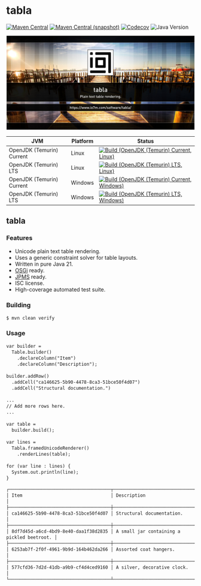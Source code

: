 tabla
===

[![Maven Central](https://img.shields.io/maven-central/v/com.io7m.tabla/com.io7m.tabla.svg?style=flat-square)](http://search.maven.org/#search%7Cga%7C1%7Cg%3A%22com.io7m.tabla%22)
[![Maven Central (snapshot)](https://img.shields.io/nexus/s/com.io7m.tabla/com.io7m.tabla?server=https%3A%2F%2Fs01.oss.sonatype.org&style=flat-square)](https://s01.oss.sonatype.org/content/repositories/snapshots/com/io7m/tabla/)
[![Codecov](https://img.shields.io/codecov/c/github/io7m-com/tabla.svg?style=flat-square)](https://codecov.io/gh/io7m-com/tabla)
![Java Version](https://img.shields.io/badge/21-java?label=java&color=e6c35c)

![com.io7m.tabla](./src/site/resources/tabla.jpg?raw=true)

| JVM | Platform | Status |
|-----|----------|--------|
| OpenJDK (Temurin) Current | Linux | [![Build (OpenJDK (Temurin) Current, Linux)](https://img.shields.io/github/actions/workflow/status/io7m-com/tabla/main.linux.temurin.current.yml)](https://www.github.com/io7m-com/tabla/actions?query=workflow%3Amain.linux.temurin.current)|
| OpenJDK (Temurin) LTS | Linux | [![Build (OpenJDK (Temurin) LTS, Linux)](https://img.shields.io/github/actions/workflow/status/io7m-com/tabla/main.linux.temurin.lts.yml)](https://www.github.com/io7m-com/tabla/actions?query=workflow%3Amain.linux.temurin.lts)|
| OpenJDK (Temurin) Current | Windows | [![Build (OpenJDK (Temurin) Current, Windows)](https://img.shields.io/github/actions/workflow/status/io7m-com/tabla/main.windows.temurin.current.yml)](https://www.github.com/io7m-com/tabla/actions?query=workflow%3Amain.windows.temurin.current)|
| OpenJDK (Temurin) LTS | Windows | [![Build (OpenJDK (Temurin) LTS, Windows)](https://img.shields.io/github/actions/workflow/status/io7m-com/tabla/main.windows.temurin.lts.yml)](https://www.github.com/io7m-com/tabla/actions?query=workflow%3Amain.windows.temurin.lts)|

## tabla

### Features

* Unicode plain text table rendering.
* Uses a generic constraint solver for table layouts.
* Written in pure Java 21.
* [OSGi](https://www.osgi.org/) ready.
* [JPMS](https://en.wikipedia.org/wiki/Java_Platform_Module_System) ready.
* ISC license.
* High-coverage automated test suite.

### Building

```
$ mvn clean verify
```

### Usage

```
var builder =
  Table.builder()
    .declareColumn("Item")
    .declareColumn("Description");

builder.addRow()
  .addCell("ca146625-5b90-4478-8ca3-51bce50f4d07")
  .addCell("Structural documentation.")

...
// Add more rows here.
...

var table =
  builder.build();

var lines =
  Tabla.framedUnicodeRenderer()
    .renderLines(table);

for (var line : lines) {
  System.out.println(line);
}
```

```
┌──────────────────────────────────────┬────────────────────────────────────────────┐
│ Item                                 │ Description                                │
├──────────────────────────────────────┼────────────────────────────────────────────┤
│ ca146625-5b90-4478-8ca3-51bce50f4d07 │ Structural documentation.                  │
├──────────────────────────────────────┼────────────────────────────────────────────┤
│ 8df7d45d-a6cd-4bd9-8e40-daa1f38d2835 │ A small jar containing a pickled beetroot. │
├──────────────────────────────────────┼────────────────────────────────────────────┤
│ 6253ab7f-2f0f-4961-9b9d-164b462da266 │ Assorted coat hangers.                     │
├──────────────────────────────────────┼────────────────────────────────────────────┤
│ 577cfd36-7d2d-41db-a9b9-cf4d4ced9160 │ A silver, decorative clock.                │
└──────────────────────────────────────┴────────────────────────────────────────────┘
```


